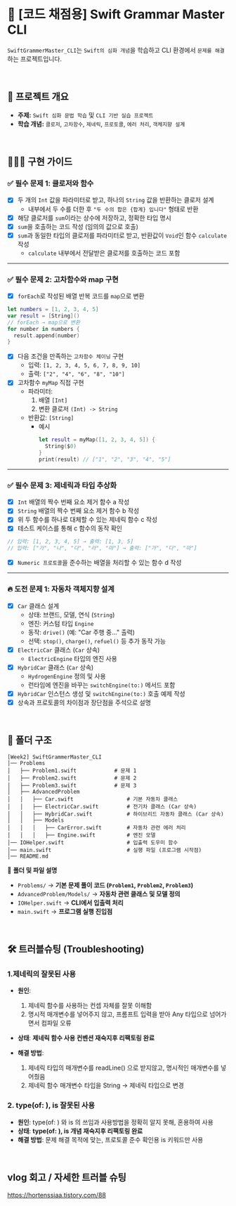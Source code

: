 # 🦅 [코드 채점용] Swift Grammar Master CLI

`SwiftGrammerMaster_CLI`는 `Swift의 심화 개념`을 학습하고 CLI 환경에서 `문제를 해결`하는 프로젝트입니다.  

<br>

## 📘 프로젝트 개요
- **주제:** `Swift 심화 문법 학습` 및 `CLI 기반 실습 프로젝트`
- **학습 개념:** `클로저`, `고차함수`, `제네릭`, `프로토콜`, `에러 처리`, `객체지향 설계`

<br>

## 👩🏻‍🏫 구현 가이드

### ✅ 필수 문제 1: 클로저와 함수

- [x] 두 개의 `Int` 값을 파라미터로 받고, 하나의 `String` 값을 반환하는 클로저 설계
    - 내부에서 두 수를 더한 후 `"두 수의 합은 {합계} 입니다"` 형태로 반환
- [x] 해당 클로저를 `sum`이라는 상수에 저장하고, 정확한 타입 명시
- [x] `sum`을 호출하는 코드 작성 (임의의 값으로 호출)
- [x] `sum`과 동일한 타입의 클로저를 파라미터로 받고, 반환값이 `Void`인 함수 `calculate` 작성
    - `calculate` 내부에서 전달받은 클로저를 호출하는 코드 포함

---

### ✅ 필수 문제 2: 고차함수와 map 구현

- [x] `forEach`로 작성된 배열 반복 코드를 `map`으로 변환

```swift
let numbers = [1, 2, 3, 4, 5]
var result = [String]()
// forEach → map으로 변환
for number in numbers {
  result.append(number)
}
```


- [x] 다음 조건을 만족하는 `고차함수 체이닝` 구현
  - 입력: `[1, 2, 3, 4, 5, 6, 7, 8, 9, 10]`
  - 출력: `["2", "4", "6", "8", "10"]`
- [x] 고차함수 `myMap` 직접 구현
  - 파라미터:
    1. 배열 `[Int]`
    2. 변환 클로저 `(Int) -> String`
  - 반환값: `[String]`
    - 예시
      ```swift
      let result = myMap([1, 2, 3, 4, 5]) {
        String($0)
      }
      print(result) // ["1", "2", "3", "4", "5"]
      ```


---

### ✅ 필수 문제 3: 제네릭과 타입 추상화
- [x] `Int` 배열의 짝수 번째 요소 제거 함수 a 작성
- [x] `String` 배열의 짝수 번째 요소 제거 함수 b 작성
- [x] 위 두 함수를 하나로 대체할 수 있는 제네릭 함수 c 작성
- [x] 테스트 케이스를 통해 c 함수의 동작 확인

```swift
// 입력: [1, 2, 3, 4, 5] → 출력: [1, 3, 5]
// 입력: ["가", "나", "다", "라", "마"] → 출력: ["가", "다", "마"]
```

- [x] `Numeric 프로토콜`을 준수하는 배열을 처리할 수 있는 함수 d 작성



---

### 🔥 도전 문제 1: 자동차 객체지향 설계

- [x] `Car` 클래스 설계
  - 상태: 브랜드, 모델, 연식 (`String`)
  - 엔진: 커스텀 타입 `Engine`
  - 동작: `drive()` (예: "Car 주행 중..." 출력)
  - 선택: `stop()`, `charge()`, `refuel()` 등 추가 동작 가능
- [x] `ElectricCar` 클래스 (`Car` 상속)
  - `ElectricEngine` 타입의 엔진 사용
- [x] `HybridCar` 클래스 (`Car` 상속)
  - `HydrogenEngine` 정의 및 사용
  - 런타임에 엔진을 바꾸는 `switchEngine(to:)` 메서드 포함
- [x] `HybridCar` 인스턴스 생성 및 `switchEngine(to:)` 호출 예제 작성
- [x] 상속과 프로토콜의 차이점과 장단점을 주석으로 설명

<br>

## 📂 폴더 구조
```
[Week2] SwiftGrammerMaster_CLI
│── Problems
│   ├── Problem1.swift            # 문제 1
│   ├── Problem2.swift            # 문제 2
│   ├── Problem3.swift            # 문제 3
│   ├── AdvancedProblem
│   │   ├── Car.swift                 # 기본 자동차 클래스
│   │   ├── ElectricCar.swift         # 전기차 클래스 (Car 상속)
│   │   ├── HybridCar.swift           # 하이브리드 자동차 클래스 (Car 상속)
│   │   ├── Models
│   │   │   ├── CarError.swift        # 자동차 관련 에러 처리
│   │   │   ├── Engine.swift          # 엔진 모델
│── IOHelper.swift                    # 입출력 도우미 함수
│── main.swift                        # 실행 파일 (프로그램 시작점)
│── README.md
```
📌 **폴더 및 파일 설명**
- `Problems/` → **기본 문제 풀이 코드 (`Problem1`, `Problem2`, `Problem3`)**
- `AdvancedProblem/Models/` → **자동차 관련 클래스 및 모델 정의**
- `IOHelper.swift` → **CLI에서 입출력 처리**
- `main.swift` → **프로그램 실행 진입점**



<br>

## 🛠 트러블슈팅 (Troubleshooting)
### 1.제네릭의 잘못된 사용
- **원인**:
  1. 제네릭 함수를 사용하는 컨셉 자체를 잘못 이해함
  2. 명시적 매개변수를 넣어주지 않고, 프롬프트 입력을 받아 Any 타입으로 넘어가면서 컴파일 오류
    
- **상태**: **제네릭 함수 사용 컨벤션  재숙지후 리팩토링 완료**
- **해결 방법**:
  1. 제네릭 타입의 매개변수를 readLine() 으로 받지않고, 명시적인 매개변수를 넣어줬음
  2. 제네릭 함수 매개변수 타입을 String → 제네릭 타입으로 변경


### 2. type(of: ), is 잘못된 사용
- **원인**: type(of: ) 와 is 의 쓰임과 사용방법을 정확히 알지 못해, 혼용하여 사용
- **상태**: **type(of: ), is 개념 재숙지후 리팩토링 완료**
- **해결 방법**: 문제 해결 목적에 맞는, 프로토콜 준수 확인용 is 키워드만 사용

<br>

## vlog 회고 / 자세한 트러블 슈팅
https://hortenssiaa.tistory.com/88

